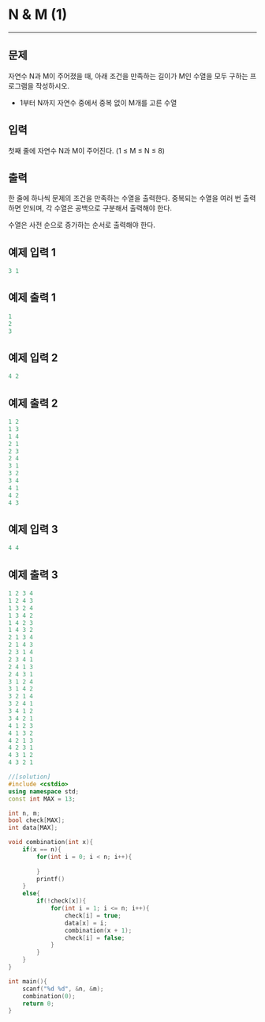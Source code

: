 # N & M (1)

--------

##  문제

자연수 N과 M이 주어졌을 때, 아래 조건을 만족하는 길이가 M인 수열을 모두 구하는 프로그램을 작성하시오.

- 1부터 N까지 자연수 중에서 중복 없이 M개를 고른 수열

## 입력

첫째 줄에 자연수 N과 M이 주어진다. (1 ≤ M ≤ N ≤ 8)

## 출력

한 줄에 하나씩 문제의 조건을 만족하는 수열을 출력한다. 중복되는 수열을 여러 번 출력하면 안되며, 각 수열은 공백으로 구분해서 출력해야 한다.

수열은 사전 순으로 증가하는 순서로 출력해야 한다.

## 예제 입력 1

```java
3 1
```

## 예제 출력 1

```c++
1
2
3
```

## 예제 입력 2

```c++
4 2
```

## 예제 출력 2

```c++
1 2
1 3
1 4
2 1
2 3
2 4
3 1
3 2
3 4
4 1
4 2
4 3
```

## 예제 입력 3

```c++
4 4
```

## 예제 출력 3

```c++
1 2 3 4
1 2 4 3
1 3 2 4
1 3 4 2
1 4 2 3
1 4 3 2
2 1 3 4
2 1 4 3
2 3 1 4
2 3 4 1
2 4 1 3
2 4 3 1
3 1 2 4
3 1 4 2
3 2 1 4
3 2 4 1
3 4 1 2
3 4 2 1
4 1 2 3
4 1 3 2
4 2 1 3
4 2 3 1
4 3 1 2
4 3 2 1
```

```c++
//[solution]
#include <cstdio>
using namespace std;
const int MAX = 13;

int n, m;
bool check[MAX];
int data[MAX];

void combination(int x){
    if(x == n){
        for(int i = 0; i < n; i++){
            
        }
        printf()
    }
    else{
        if(!check[x]){
            for(int i = 1; i <= n; i++){
                check[i] = true;
                data[x] = i;
                combination(x + 1);
                check[i] = false;
            }
        }
    }
}

int main(){
    scanf("%d %d", &n, &m);
    combination(0);
    return 0;
}
```

